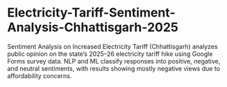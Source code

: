 # Electricity-Tariff-Sentiment-Analysis-Chhattisgarh-2025
Sentiment Analysis on Increased Electricity Tariff (Chhattisgarh) analyzes public opinion on the state’s 2025–26 electricity tariff hike using Google Forms survey data. NLP and ML classify responses into positive, negative, and neutral sentiments, with results showing mostly negative views due to affordability concerns.
